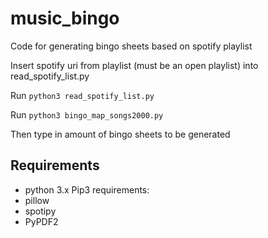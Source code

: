 # music_bingo
Code for generating bingo sheets based on spotify playlist

Insert spotify uri from playlist (must be an open playlist) into read_spotify_list.py <br>

Run 
    ```python3 read_spotify_list.py``` <br>

Run
    ```python3 bingo_map_songs2000.py``` <br>
    
Then type in amount of bingo sheets to be generated

## Requirements
* python 3.x
Pip3 requirements:
* pillow
* spotipy
* PyPDF2

